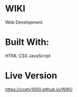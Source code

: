 # WIKI
Web Development
# Built With:
 HTML
 CSS
 JavaScript
# Live Version 
https://costy1000.github.io/WIKI/
